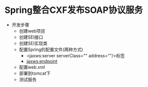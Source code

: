 # Spring整合CXF发布SOAP协议服务
* 开发步骤
    * 创建web项目
    * 创建SEI接口
    * 创建SEI实现类
    * 配置Spring的配置文件(两种方式)
        * <jaxws:server serverClass="" address=""/>标签
        * <jaxws:endpoint>
    * 配置web.xml
    * 部署到tomcat下
    * 测试服务
